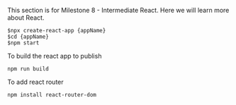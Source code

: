 This section is for Milestone 8 - Intermediate React. Here we will learn more about React.

```
$npx create-react-app {appName}
$cd {appName}
$npm start
```

To build the react app to publish
```
npm run build
```

To add react router
```
npm install react-router-dom
```